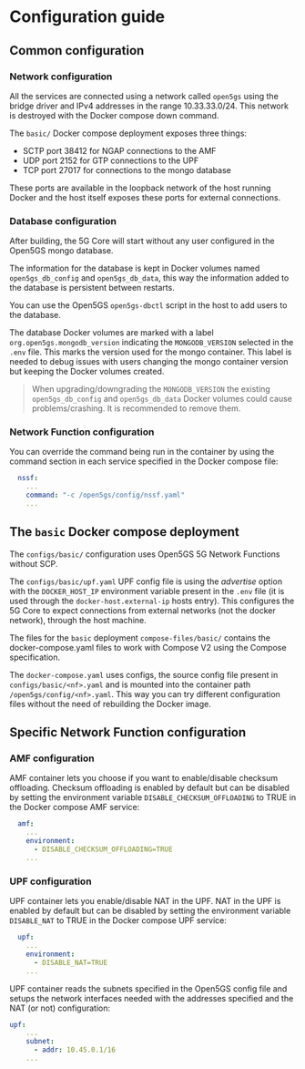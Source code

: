 # Configuration guide

## Common configuration

### Network configuration

All the services are connected using a network called `open5gs` using the bridge driver and IPv4 addresses in the range 10.33.33.0/24. This network is destroyed with the Docker compose down command.

The `basic/` Docker compose deployment exposes three things:
- SCTP port 38412 for NGAP connections to the AMF
- UDP port 2152 for GTP connections to the UPF
- TCP port 27017 for connections to the mongo database

These ports are available in the loopback network of the host running Docker and the host itself exposes these ports for external connections.

### Database configuration

After building, the 5G Core will start without any user configured in the Open5GS mongo database.

The information for the database is kept in Docker volumes named `open5gs_db_config` and `open5gs_db_data`, this way the information added to the database is persistent between restarts.

You can use the Open5GS `open5gs-dbctl` script in the host to add users to the database.

The database Docker volumes are marked with a label `org.open5gs.mongodb_version` indicating the `MONGODB_VERSION` selected in the `.env` file. This marks the version used for the mongo container. This label is needed to debug issues with users changing the mongo container version but keeping the Docker volumes created.

> When upgrading/downgrading the `MONGODB_VERSION` the existing `open5gs_db_config` and `open5gs_db_data` Docker volumes could cause problems/crashing. It is recommended to remove them.

### Network Function configuration

You can override the command being run in the container by using the command section in each service specified in the Docker compose file:
```yaml
  nssf:
    ...
    command: "-c /open5gs/config/nssf.yaml"
    ...
```

## The `basic` Docker compose deployment

The `configs/basic/` configuration uses Open5GS 5G Network Functions without SCP.

The `configs/basic/upf.yaml` UPF config file is using the _advertise_ option with the `DOCKER_HOST_IP` environment variable present in the `.env` file (it is used through the `docker-host.external-ip` hosts entry). This configures the 5G Core to expect connections from external networks (not the docker network), through the host machine.

The files for the `basic` deployment `compose-files/basic/` contains the docker-compose.yaml files to work with Compose V2 using the Compose specification.

The `docker-compose.yaml` uses configs, the source config file present in `configs/basic/<nf>.yaml` and is mounted into the container path `/open5gs/config/<nf>.yaml`. This way you can try different configuration files without the need of rebuilding the Docker image.

## Specific Network Function configuration

### AMF configuration

AMF container lets you choose if you want to enable/disable checksum offloading. Checksum offloading is enabled by default but can be disabled by setting the environment variable `DISABLE_CHECKSUM_OFFLOADING` to TRUE in the Docker compose AMF service:
```yaml
  amf:
    ...
    environment:
      - DISABLE_CHECKSUM_OFFLOADING=TRUE
    ...
```

### UPF configuration

UPF container lets you enable/disable NAT in the UPF. NAT in the UPF is enabled by default but can be disabled by setting the environment variable `DISABLE_NAT` to TRUE in the Docker compose UPF service:
```yaml
  upf:
    ...
    environment:
      - DISABLE_NAT=TRUE
    ...
```

UPF container reads the subnets specified in the Open5GS config file and setups the network interfaces needed with the addresses specified and the NAT (or not) configuration:
```yaml
upf:
    ...
    subnet:
      - addr: 10.45.0.1/16
    ...
```
